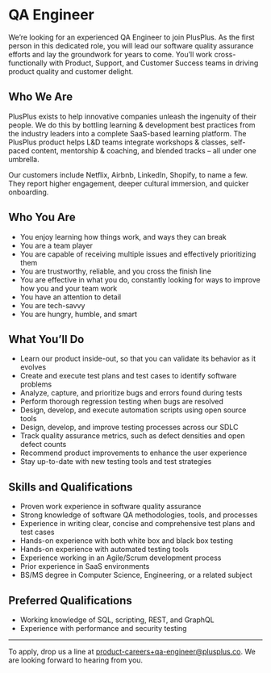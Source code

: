 QA Engineer
===========

We’re looking for an experienced QA Engineer to join PlusPlus. As the first person in this dedicated role, you will lead our software quality assurance efforts and lay the groundwork for years to come. You’ll work cross-functionally with Product, Support, and Customer Success teams in driving product quality and customer delight.

Who We Are
----------

PlusPlus exists to help innovative companies unleash the ingenuity of their people. We do this by bottling learning & development best practices from the industry leaders into a complete SaaS-based learning platform. The PlusPlus product helps L&D teams integrate workshops & classes, self-paced content, mentorship & coaching, and blended tracks – all under one umbrella. 

Our customers include Netflix, Airbnb, LinkedIn, Shopify, to name a few. They report higher engagement, deeper cultural 
immersion, and quicker onboarding. 

Who You Are
-----------

* You enjoy learning how things work, and ways they can break
* You are a team player
* You are capable of receiving multiple issues and effectively prioritizing them
* You are trustworthy, reliable, and you cross the finish line
* You are effective in what you do, constantly looking for ways to improve how you and your team work
* You have an attention to detail
* You are tech-savvy
* You are hungry, humble, and smart

What You’ll Do
--------------

* Learn our product inside-out, so that you can validate its behavior as it evolves
* Create and execute test plans and test cases to identify software problems
* Analyze, capture, and prioritize bugs and errors found during tests
* Perform thorough regression testing when bugs are resolved
* Design, develop, and execute automation scripts using open source tools
* Design, develop, and improve testing processes across our SDLC
* Track quality assurance metrics, such as defect densities and open defect counts
* Recommend product improvements to enhance the user experience
* Stay up-to-date with new testing tools and test strategies

Skills and Qualifications
-------------------------

* Proven work experience in software quality assurance
* Strong knowledge of software QA methodologies, tools, and processes
* Experience in writing clear, concise and comprehensive test plans and test cases
* Hands-on experience with both white box and black box testing
* Hands-on experience with automated testing tools
* Experience working in an Agile/Scrum development process
* Prior experience in SaaS environments
* BS/MS degree in Computer Science, Engineering, or a related subject

Preferred Qualifications
-------------------------
* Working knowledge of SQL, scripting, REST, and GraphQL
* Experience with performance and security testing

---

To apply, drop us a line at product-careers+qa-engineer@plusplus.co. We are looking forward to hearing from you.
